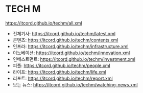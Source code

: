 # TECH M
https://itcord.github.io/techm/all.xml
- 전체기사: https://itcord.github.io/techm/latest.xml
- 콘텐츠: https://itcord.github.io/techm/contents.xml
- 인프라: https://itcord.github.io/techm/infrastructure.xml
- 이노베이션: https://itcord.github.io/techm/innovation.xml
- 인베스트먼트: https://itcord.github.io/techm/investment.xml
- 피플: https://itcord.github.io/techm/people.xml
- 라이프: https://itcord.github.io/techm/life.xml
- 리포트: https://itcord.github.io/techm/report.xml
- 보는 뉴스: https://itcord.github.io/techm/watching-news.xml
